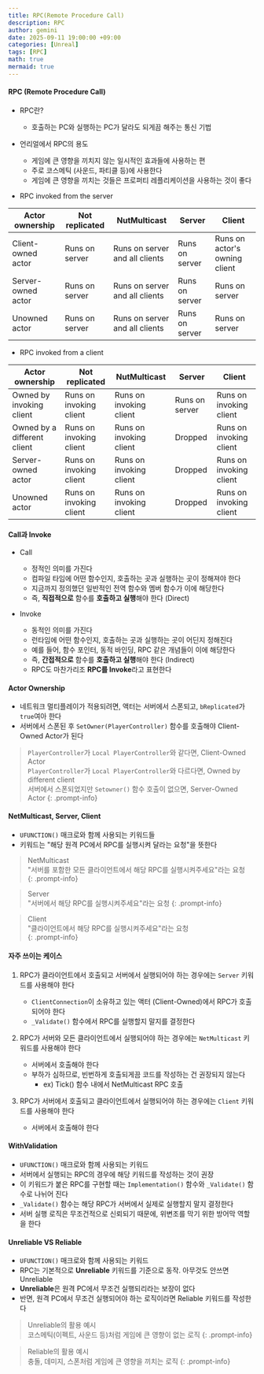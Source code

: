 ```yaml
---
title: RPC(Remote Procedure Call)
description: RPC
author: gemini
date: 2025-09-11 19:00:00 +09:00
categories: [Unreal]
tags: [RPC]
math: true
mermaid: true
---
```


#### RPC (Remote Procedure Call)

- RPC란?
	- 호출하는 PC와 실행하는 PC가 달라도 되게끔 해주는 통신 기법

- 언리얼에서 RPC의 용도
	- 게임에 큰 영향을 끼치지 않는 일시적인 효과들에 사용하는 편
	- 주로 코스메틱 (사운드, 파티클 등)에 사용한다
	- 게임에 큰 영향을 끼치는 것들은 프로퍼티 레플리케이션을 사용하는 것이 좋다


- RPC invoked from the server

| Actor ownership    | Not replicated | NutMulticast                   | Server         | Client                        |
| ------------------ | -------------- | ------------------------------ | -------------- | ----------------------------- |
| Client-owned actor | Runs on server | Runs on server and all clients | Runs on server | Runs on actor's owning client |
| Server-owned actor | Runs on server | Runs on server and all clients | Runs on server | Runs on server                |
| Unowned actor      | Runs on server | Runs on server and all clients | Runs on server | Runs on server                |

- RPC invoked from a client

| Actor ownership             | Not replicated          | NutMulticast            | Server         | Client                  |
| --------------------------- | ----------------------- | ----------------------- | -------------- | ----------------------- |
| Owned by invoking client    | Runs on invoking client | Runs on invoking client | Runs on server | Runs on invoking client |
| Owned by a different client | Runs on invoking client | Runs on invoking client | Dropped        | Runs on invoking client |
| Server-owned actor          | Runs on invoking client | Runs on invoking client | Dropped        | Runs on invoking client |
| Unowned actor               | Runs on invoking client | Runs on invoking client | Dropped        | Runs on invoking client |


#### Call과 Invoke

- Call
	- 정적인 의미를 가진다
	- 컴파일 타임에 어떤 함수인지, 호출하는 곳과 실행하는 곳이 정해져야 한다
	- 지금까지 정의했던 일반적인 전역 함수와 멤버 함수가 이에 해당한다
	- 즉, **직접적으로** 함수를 **호출하고 실행**해야 한다 (Direct)

- Invoke
	- 동적인 의미를 가진다
	- 런타임에 어떤 함수인지, 호출하는 곳과 실행하는 곳이 어딘지 정해진다
	- 예를 들어, 함수 포인터, 동적 바인딩, RPC 같은 개념들이 이에 해당한다
	- 즉, **간접적으로** 함수를 **호출하고 실행**해야 한다 (Indirect)
	- RPC도 마찬가리조 **RPC를 Invoke**라고 표현한다


#### Actor Ownership

- 네트워크 멀티플레이가 적용되려면, 액터는 서버에서 스폰되고, `bReplicated`가 `true`여아 한다
- 서버에서 스폰된 후 `SetOwner(PlayerController)` 함수를 호출해야 Client-Owned Actor가 된다

>`PlayerController`가 `Local PlayerController`와 같다면, Client-Owned Actor<br>
>`PlayerController`가 `Local PlayerController`와 다르다면, Owned by different client<br>
>서버에서 스폰되었지만 `Setowner()` 함수 호출이 없으면, Server-Owned Actor
{: .prompt-info}


#### NetMulticast, Server, Client

- `UFUNCTION()` 매크로와 함께 사용되는 키워드들
- 키워드는 "해당 원격 PC에서 RPC를 실행시켜 달라는 요청"을 뜻한다

>NetMulticast<br>
>"서버를 포함한 모든 클라이언트에서 해당 RPC를 실행시켜주세요"라는 요청<br>
{: .prompt-info}

>Server<br>
>"서버에서 해당 RPC를 실행시켜주세요"라는 요청
{: .prompt-info}

>Client<br>
>"클라이언트에서 해당 RPC를 실행시켜주세요"라는 요청<br>
{: .prompt-info}


#### 자주 쓰이는 케이스

1. RPC가 클라이언트에서 호출되고 서버에서 실행되어야 하는 경우에는 `Server` 키워드를 사용해야 한다
	- `ClientConnection`이 소유하고 있는 액터 (Client-Owned)에서 RPC가 호출되어야 한다
	- `_Validate()` 함수에서 RPC를 실행할지 말지를 결정한다

2. RPC가 서버와 모든 클라이언트에서 실행되어야 하는 경우에는 `NetMulticast` 키워드를 사용해야 한다
	- 서버에서 호출해야 한다
	- 부하가 심하므로, 빈번하게 호출되게끔 코드를 작성하는 건 권장되지 않는다
		- ex) Tick() 함수 내에서 NetMulticast RPC 호출

3. RPC가 서버에서 호출되고 클라이언트에서 실행되어야 하는 경우에는 `Client` 키워드를 사용해야 한다
	- 서버에서 호출해야 한다


#### WithValidation

- `UFUNCTION()` 매크로와 함께 사용되는 키워드
- 서버에서 실행되는 RPC의 경우에 해당 키워드를 작성하는 것이 권장
- 이 키워드가 붙은 RPC를 구현할 때는 `Implementation()` 함수와 `_Validate()` 함수로 나뉘어 진다
- `_Validate()` 함수는 해당 RPC가 서버에서 실제로 실행할지 말지 결정한다
- 서버 실행 로직은 무조건적으로 신뢰되기 때문에, 위변조를 막기 위한 방어막 역할을 한다


#### Unreliable VS Reliable

- `UFUNCTION()` 매크로와 함께 사용되는 키워드
- RPC는 기본적으로 **Unreliable** 키워드를 기준으로 동작. 아무것도 안쓰면 Unreliable
- **Unreliable**은 원격 PC에서 무조건 실행되리라는 보장이 없다
- 반면, 원격 PC에서 무조건 실행되어야 하는 로직이라면 Reliable 키워드를 작성한다

>Unreliable의 활용 예시<br>
>코스메틱(이펙트, 사운드 등)처럼 게임에 큰 영향이 없는 로직
{: .prompt-info}

>Reliable의 활용 예시<br>
>충돌, 데미지, 스폰처럼 게임에 큰 영향을 끼치는 로직
{: .prompt-info}